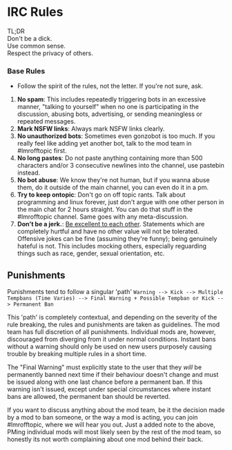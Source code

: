 # IRC Rules

TL;DR  
Don't be a dick.  
Use common sense.  
Respect the privacy of others.

### Base Rules
* Follow the spirit of the rules, not the letter. If you're not sure, ask.

1. **No spam**: This includes repeatedly triggering bots in an excessive manner, "talking to yourself" when no one is participating in the discussion, abusing bots, advertising, or sending meaningless or repeated messages.
2. **Mark NSFW links**: Always mark NSFW links clearly.
3. **No unauthorized bots**: Sometimes even gonzobot is too much. If you really feel like adding yet another bot, talk to the mod team in #lmrofftopic first.
4. **No long pastes**: Do not paste anything containing more than 500 characters and/or 3 consecutive newlines into the channel, use pastebin instead.
5. **No bot abuse**: We know they're not human, but if you wanna abuse them, do it outside of the main channel, you can even do it in a pm.
6. **Try to keep ontopic**: Don't go on off topic rants. Talk about programming and linux forever, just don't argue with one other person in the main chat for 2 hours straight. You can do that stuff in the #lmrofftopic channel. Same goes with any meta-discussion.
7. **Don't be a jerk.**: [Be excellent to each other](https://www.youtube.com/watch?v=N_yJFLvmjJY). Statements which are completely hurtful and have no other value will not be tolerated. Offensive jokes can be fine (assuming they're funny); being genuinely hateful is not. This includes mocking others, especially reguarding things such as race, gender, sexual orientation, etc.


## Punishments
Punishments tend to follow a singular 'path'
`Warning --> Kick --> Multiple Tempbans (Time Varies) --> Final Warning + Possible Tempban or Kick --> Permanent Ban`

This 'path' is completely contextual, and depending on the severity of the rule breaking, the rules and punishments are taken as guidelines. The mod team has full discretion of all punishments. Individual mods are, however, discouraged from diverging from it under normal conditions. Instant bans without a warning should only be used on new users purposely causing trouble by breaking multiple rules in a short time.

The "Final Warning" must explicitly state to the user that they *will* be permanently banned next time if their behaviour doesn't change and must be issued along with one last chance before a permanent ban. If this warning isn't issued, except under special circumstances where instant bans are allowed, the permanent ban should be reverted.


If you want to discuss anything about the mod team, be it the decision made by a mod to ban someone, or the way a mod is acting, you can join #lmrofftopic, where we will hear you out.
Just a added note to the above, PMing individual mods will most likely seen by the rest of the mod team, so honestly its not worth complaining about one mod behind their back.
